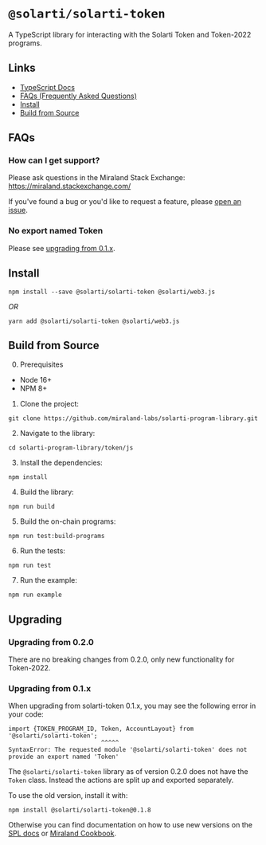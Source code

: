 # `@solarti/solarti-token`

A TypeScript library for interacting with the Solarti Token and Token-2022 programs.

## Links

-   [TypeScript Docs](https://miraland-labs.github.io/miraland-program-library/token/js/)
-   [FAQs (Frequently Asked Questions)](#faqs)
-   [Install](#install)
-   [Build from Source](#build-from-source)

## FAQs

### How can I get support?

Please ask questions in the Miraland Stack Exchange: https://miraland.stackexchange.com/

If you've found a bug or you'd like to request a feature, please
[open an issue](https://github.com/miraland-labs/miraland-program-library/issues/new).

### No export named Token

Please see [upgrading from 0.1.x](#upgrading-from-0.1.x).

## Install

```shell
npm install --save @solarti/solarti-token @solarti/web3.js
```

_OR_

```shell
yarn add @solarti/solarti-token @solarti/web3.js
```

## Build from Source

0. Prerequisites

-   Node 16+
-   NPM 8+

1. Clone the project:

```shell
git clone https://github.com/miraland-labs/solarti-program-library.git
```

2. Navigate to the library:

```shell
cd solarti-program-library/token/js
```

3. Install the dependencies:

```shell
npm install
```

4. Build the library:

```shell
npm run build
```

5. Build the on-chain programs:

```shell
npm run test:build-programs
```

6. Run the tests:

```shell
npm run test
```

7. Run the example:

```shell
npm run example
```

## Upgrading

### Upgrading from 0.2.0

There are no breaking changes from 0.2.0, only new functionality for Token-2022.

### Upgrading from 0.1.x

When upgrading from solarti-token 0.1.x, you may see the following error in your code:

```
import {TOKEN_PROGRAM_ID, Token, AccountLayout} from '@solarti/solarti-token';
                          ^^^^^
SyntaxError: The requested module '@solarti/solarti-token' does not provide an export named 'Token'
```

The `@solarti/solarti-token` library as of version 0.2.0 does not have the `Token`
class. Instead the actions are split up and exported separately.

To use the old version, install it with:

```
npm install @solarti/solarti-token@0.1.8
```

Otherwise you can find documentation on how to use new versions on the
[SPL docs](https://spl.miraland.io/token) or
[Miraland Cookbook](https://miralandcookbook.com/references/token.html).
